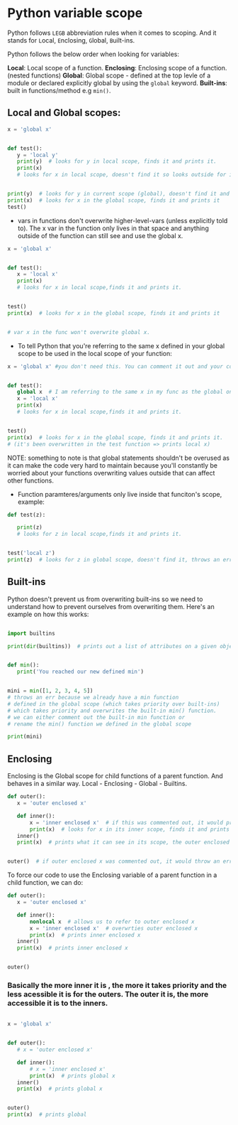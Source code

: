 
# Python variable scope 

Python follows `LEGB` abbreviation rules when it comes to scoping. And it stands for `L`ocal, `E`nclosing, `G`lobal, `B`uilt-ins. 

Python follows the below order when looking for variables:

 **Local**: Local scope of a function.
 **Enclosing**: Enclosing scope of a function. (nested functions)
 **Global**: Global scope - defined at the top levle of a module or declared explicitly global by using the `global` keyword.
 **Built-ins**: built in functions/method e.g `min()`. 
 
 ## Local and Global scopes:
 
 ```py
 x = 'global x'


def test():
    y = 'local y'
    print(y)  # looks for y in local scope, finds it and prints it.
    print(x)
    # looks for x in local scope, doesn't find it so looks outside for it, finds it and prints it.


print(y)  # looks for y in current scope (global), doesn't find it and throws an error
print(x)  # looks for x in the global scope, finds it and prints it
test()
 ```
 
 
 - vars in functions don't overwrite higher-level-vars (unless explicitly told to). The x var in the function only lives in that space and anything outside of the function can still see and use the global x. 
 
 ```py
 x = 'global x'


def test():
    x = 'local x'
    print(x)
    # looks for x in local scope,finds it and prints it.


test()
print(x)  # looks for x in the global scope, finds it and prints it


# var x in the func won't overwrite global x.
 ```
 
 - To tell Python that you're referring to the same x defined in your global scope to be used in the local scope of your function:
 
 ```py
 x = 'global x' #you don't need this. You can comment it out and your code would still work. Try it.


def test():
    global x  # I am referring to the same x in my func as the global one.
    x = 'local x'
    print(x)
    # looks for x in local scope,finds it and prints it.


test()
print(x)  # looks for x in the global scope, finds it and prints it.
# (it's been overwritten in the test function => prints local x)
 ```
 
 NOTE: something to note is that global statements shouldn't be overused as it can make the code very hard to maintain because you'll constantly be worried about your functions overwriting values outside that can affect other functions. 
 
 - Function paramteres/arguments only live inside that funciton's scope, example:
 
 ```py
 def test(z):

    print(z)
    # looks for z in local scope,finds it and prints it.


test('local z')
print(z)  # looks for z in global scope, doesn't find it, throws an error.

 ```
 
 ## Built-ins
 
 Python doesn't prevent us from overwriting built-ins so we need to understand how to prevent ourselves from overwriting them. Here's an example on how this works:
 
 ```py
 
import builtins

print(dir(builtins))  # prints out a list of attributes on a given object


def min():
    print('You reached our new defined min')


mini = min([1, 2, 3, 4, 5])
# throws an err because we already have a min function 
# defined in the global scope (which takes priority over built-ins)
# which takes priority and overwrites the built-in min() function.
# we can either comment out the built-in min function or
# rename the min() function we defined in the global scope

print(mini)
 
 ```
 ## Enclosing 
 
 Enclosing is the Global scope for child functions of a parent function. And behaves in a similar way. Local - Enclosing - Global - Builtins. 
 
 ```py
 def outer():
    x = 'outer enclosed x'

    def inner():
        x = 'inner enclosed x'  # if this was commented out, it would print 'outer enclosed x'
        print(x)  # looks for x in its inner scope, finds it and prints it.
    inner()
    print(x)  # prints what it can see in its scope, the outer enclosed x


outer()  # if outer enclosed x was commented out, it would throw an error
 ```
 To force our code to use the Enclosing variable of a parent function in a child function, we can do: 
 
 ```py
 def outer():
    x = 'outer enclosed x'

    def inner():
        nonlocal x  # allows us to refer to outer enclosed x
        x = 'inner enclosed x'  # overwrties outer enclosed x
        print(x)  # prints inner enclosed x
    inner()
    print(x)  # prints inner enclosed x


outer()
 ```
 ### Basically the more inner it is , the more it takes priority and the less acessible it is for the outers. The outer it is, the more accessible it is to the inners. 
 
 ```py
 
x = 'global x'


def outer():
    # x = 'outer enclosed x'

    def inner():
        # x = 'inner enclosed x'
        print(x)  # prints global x
    inner()
    print(x)  # prints global x


outer()
print(x)  # prints global
 
 ```
 
 
 
 
 
 
 
 
 
